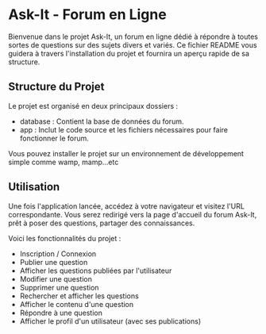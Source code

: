 # Ask-It - Forum en Ligne

Bienvenue dans le projet Ask-It, un forum en ligne dédié à répondre à toutes sortes de questions sur des sujets divers et variés. Ce fichier README vous guidera à travers l'installation du projet et fournira un aperçu rapide de sa structure.

## Structure du Projet

Le projet est organisé en deux principaux dossiers :

- database : Contient la base de données du forum.
- app : Inclut le code source et les fichiers nécessaires pour faire fonctionner le forum.

Vous pouvez installer le projet sur un environnement de développement simple comme wamp, mamp...etc

## Utilisation

Une fois l'application lancée, accédez à votre navigateur et visitez l'URL correspondante. Vous serez redirigé vers la page d'accueil du forum Ask-It, prêt à poser des questions, partager des connaissances.

Voici les fonctionnalités du projet :

- Inscription / Connexion
- Publier une question
- Afficher les questions publiées par l'utilisateur
- Modifier une question
- Supprimer une question
- Rechercher et afficher les questions
- Afficher le contenu d'une question
- Répondre à une question
- Afficher le profil d'un utilisateur (avec ses publications)
